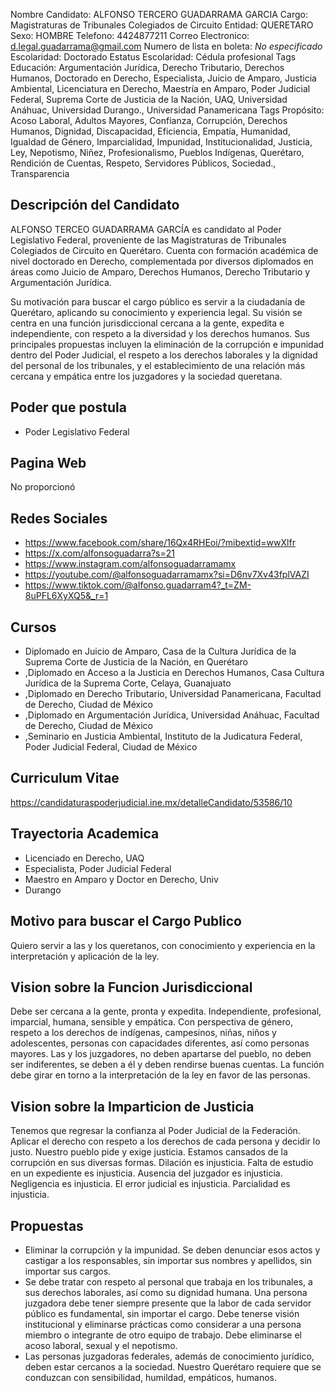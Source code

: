 Nombre Candidato: ALFONSO TERCERO GUADARRAMA GARCIA
Cargo: Magistraturas de Tribunales Colegiados de Circuito
Entidad: QUERETARO
Sexo: HOMBRE
Telefono: 4424877211
Correo Electronico: d.legal.guadarrama@gmail.com
Numero de lista en boleta: *No especificado*
Escolaridad: Doctorado
Estatus Escolaridad: Cédula profesional
Tags Educación: Argumentación Jurídica, Derecho Tributario, Derechos Humanos, Doctorado en Derecho, Especialista, Juicio de Amparo, Justicia Ambiental, Licenciatura en Derecho, Maestría en Amparo, Poder Judicial Federal, Suprema Corte de Justicia de la Nación, UAQ, Universidad Anáhuac, Universidad Durango., Universidad Panamericana
Tags Propósito: Acoso Laboral, Adultos Mayores, Confianza, Corrupción, Derechos Humanos, Dignidad, Discapacidad, Eficiencia, Empatía, Humanidad, Igualdad de Género, Imparcialidad, Impunidad, Institucionalidad, Justicia, Ley, Nepotismo, Niñez, Profesionalismo, Pueblos Indígenas, Querétaro, Rendición de Cuentas, Respeto, Servidores Públicos, Sociedad., Transparencia


## Descripción del Candidato 

ALFONSO TERCEO GUADARRAMA GARCÍA es candidato al Poder Legislativo Federal, proveniente de las Magistraturas de Tribunales Colegiados de Circuito en Querétaro. Cuenta con formación académica de nivel doctorado en Derecho, complementada por diversos diplomados en áreas como Juicio de Amparo, Derechos Humanos, Derecho Tributario y Argumentación Jurídica.

Su motivación para buscar el cargo público es servir a la ciudadanía de Querétaro, aplicando su conocimiento y experiencia legal. Su visión se centra en una función jurisdiccional cercana a la gente, expedita e independiente, con respeto a la diversidad y los derechos humanos. Sus principales propuestas incluyen la eliminación de la corrupción e impunidad dentro del Poder Judicial, el respeto a los derechos laborales y la dignidad del personal de los tribunales, y el establecimiento de una relación más cercana y empática entre los juzgadores y la sociedad queretana.


## Poder que postula

- Poder Legislativo Federal


## Pagina Web

No proporcionó


## Redes Sociales

- https://www.facebook.com/share/16Qx4RHEoi/?mibextid=wwXlfr
- https://x.com/alfonsoguadarra?s=21
- https://www.instagram.com/alfonsoguadarramamx
- https://youtube.com/@alfonsoguadarramamx?si=D6nv7Xv43fplVAZI
- https://www.tiktok.com/@alfonso.guadarram4?_t=ZM-8uPFL6XyXQ5&_r=1


## Cursos

- Diplomado en Juicio de Amparo, Casa de la Cultura Jurídica de la Suprema Corte de Justicia de la Nación, en Querétaro
- ,Diplomado en Acceso a la Justicia en Derechos Humanos, Casa Cultura Jurídica de la Suprema Corte, Celaya, Guanajuato
- ,Diplomado en Derecho Tributario, Universidad Panamericana, Facultad de Derecho, Ciudad de México
- ,Diplomado en Argumentación Jurídica, Universidad Anáhuac, Facultad de Derecho, Ciudad de México
- ,Seminario en Justicia Ambiental, Instituto de la Judicatura Federal, Poder Judicial Federal, Ciudad de México


## Curriculum Vitae

https://candidaturaspoderjudicial.ine.mx/detalleCandidato/53586/10


## Trayectoria Academica

- Licenciado en Derecho, UAQ
- Especialista, Poder Judicial Federal
- Maestro en Amparo y Doctor en Derecho, Univ
- Durango


## Motivo para buscar el Cargo Publico

Quiero servir a las y los queretanos, con conocimiento y experiencia en la interpretación y aplicación de la ley.


## Vision sobre la Funcion Jurisdiccional

Debe ser cercana a la gente, pronta y expedita. Independiente, profesional, imparcial, humana, sensible y empática. Con perspectiva de género, respeto a los derechos de indígenas, campesinos, niñas, niños y adolescentes, personas con capacidades diferentes, así como personas mayores. Las y los juzgadores, no deben apartarse del pueblo, no deben ser indiferentes, se deben a él y deben rendirse buenas cuentas. La función debe girar en torno a la interpretación de la ley en favor de las personas.


## Vision sobre la Imparticion de Justicia

Tenemos que regresar la confianza al Poder Judicial de la Federación. Aplicar el derecho con respeto a los derechos de cada persona y decidir lo justo. Nuestro pueblo pide y exige justicia. Estamos cansados de la corrupción en sus diversas formas. Dilación es injusticia. Falta de estudio en un expediente es injusticia. Ausencia del juzgador es injusticia. Negligencia es injusticia. El error judicial es injusticia. Parcialidad es injusticia.


## Propuestas

- Eliminar la corrupción y la impunidad. Se deben denunciar esos actos y castigar a los responsables, sin importar sus nombres y apellidos, sin importar sus cargos.
- Se debe tratar con respeto al personal que trabaja en los tribunales, a sus derechos laborales, así como su dignidad humana. Una persona juzgadora debe tener siempre presente que la labor de cada servidor público es fundamental, sin importar el cargo. Debe tenerse visión institucional y eliminarse prácticas como considerar a una persona miembro o integrante de otro equipo de trabajo. Debe eliminarse el acoso laboral, sexual y el nepotismo.
- Las personas juzgadoras federales, además de conocimiento jurídico, deben estar cercanos a la sociedad. Nuestro Querétaro requiere que se conduzcan con sensibilidad, humildad, empáticos, humanos.

